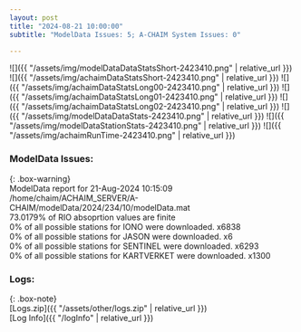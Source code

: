 ```yaml
---
layout: post
title: "2024-08-21 10:00:00"
subtitle: "ModelData Issues: 5; A-CHAIM System Issues: 0"

---
```


![]({{ "/assets/img/modelDataDataStatsShort-2423410.png" | relative_url }})
![]({{ "/assets/img/achaimDataStatsShort-2423410.png" | relative_url }})
![]({{ "/assets/img/achaimDataStatsLong00-2423410.png" | relative_url }})
![]({{ "/assets/img/achaimDataStatsLong01-2423410.png" | relative_url }})
![]({{ "/assets/img/achaimDataStatsLong02-2423410.png" | relative_url }})
![]({{ "/assets/img/modelDataDataStats-2423410.png" | relative_url }})
![]({{ "/assets/img/modelDataStationStats-2423410.png" | relative_url }})
![]({{ "/assets/img/achaimRunTime-2423410.png" | relative_url }})


### ModelData Issues:  
  
{: .box-warning}  
 ModelData report for 21-Aug-2024 10:15:09   
 /home/chaim/ACHAIM_SERVER/A-CHAIM/modelData/2024/234/10/modelData.mat   
 73.0179% of RIO absoprtion values are finite   
 0% of all possible stations for IONO were downloaded. x6838   
 0% of all possible stations for JASON were downloaded. x6   
 0% of all possible stations for SENTINEL were downloaded. x6293   
 0% of all possible stations for KARTVERKET were downloaded. x1300   
  


### Logs:  
  
{: .box-note}  
[Logs.zip]({{ "/assets/other/logs.zip" | relative_url }})  
[Log Info]({{ "/logInfo" | relative_url }})  
